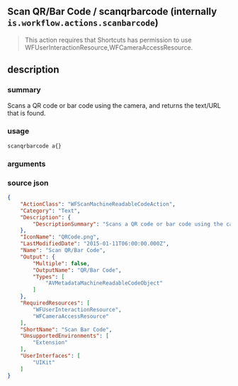 
## Scan QR/Bar Code / scanqrbarcode (internally `is.workflow.actions.scanbarcode`)


> This action requires that Shortcuts has permission to use WFUserInteractionResource,WFCameraAccessResource.


## description
### summary
Scans a QR code or bar code using the camera, and returns the text/URL that is found.


### usage
`scanqrbarcode a{}`

### arguments


### source json

```json
{
	"ActionClass": "WFScanMachineReadableCodeAction",
	"Category": "Text",
	"Description": {
		"DescriptionSummary": "Scans a QR code or bar code using the camera, and returns the text/URL that is found."
	},
	"IconName": "QRCode.png",
	"LastModifiedDate": "2015-01-11T06:00:00.000Z",
	"Name": "Scan QR/Bar Code",
	"Output": {
		"Multiple": false,
		"OutputName": "QR/Bar Code",
		"Types": [
			"AVMetadataMachineReadableCodeObject"
		]
	},
	"RequiredResources": [
		"WFUserInteractionResource",
		"WFCameraAccessResource"
	],
	"ShortName": "Scan Bar Code",
	"UnsupportedEnvironments": [
		"Extension"
	],
	"UserInterfaces": [
		"UIKit"
	]
}
```
